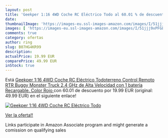 ```yaml
---
layout: post
title: 'Geekper 1:16 4WD Coche RC Eléctrico Todo al 60.01 % de descuento'
date: 
thumbnailImage: 'https://images-eu.ssl-images-amazon.com/images/I/51jjj9xPFGL._SL200_.jpg'
images: [ 'https://images-eu.ssl-images-amazon.com/images/I/51jjj9xPFGL._SL200_.jpg' ]
comments: true
category: ofertas
author: ring
slug: B07HG4KR99
description:
actualPrice: 19.99 EUR
comparePrice: 49.99 EUR
inStock: true
---
```


Está [Geekper 1:16 4WD Coche RC Eléctrico Todoterreno Control Remoto RTR Buggy Monster Truck 2.4 GHz de Alta Velocidad con 1 batería Recargable. Color  Rojo ](https://www.amazon.es/dp/B07HG4KR99/?tag=tolees-21) con 60.01 de descuento por 19.99 EUR (original: 49.99 EUR) en el siguiente enlace!

[![Geekper 1:16 4WD Coche RC Eléctrico Todo](https://images-eu.ssl-images-amazon.com/images/I/51jjj9xPFGL._SL200_.jpg)](https://www.amazon.es/dp/B07HG4KR99/?tag=tolees-21)

[Ver la oferta!!](https://www.amazon.es/dp/B07HG4KR99/?tag=tolees-21)

Links participate in Amazon Associate program and might generate a comission on qualifying sales


